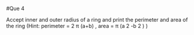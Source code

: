 #Que 4

Accept inner and outer radius of a ring and print the perimeter and area of the ring (Hint: perimeter = 2 π (a+b) , area = π (a 2 -b 2 ) )
